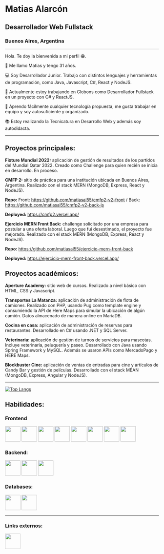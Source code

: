 # Matias Alarcón

## Desarrollador Web Fullstack

### Buenos Aires, Argentina

<hr>

Hola. Te doy la bienvenida a mi perfil 😁.

🙋 Me llamo Matias y tengo 31 años.

💻 Soy Desarrollador Junior. Trabajo con distintos lenguajes y herramientas de programación, como Java, Javascript, C#, React y NodeJS.

🔨 Actualmente estoy trabajando en Globons como Desarrollador Fullstack en un proyecto con C# y ReactJS.

💪 Aprendo fácilmente cualquier tecnología propuesta, me gusta trabajar en equipo y soy autosuficiente y organizado.

📚 Estoy realizando la Tecnicatura en Desarrollo Web y además soy autodidacta.

<hr>

## Proyectos principales:

**Fixture Mundial 2022:** aplicación de gestión de resultados de los partidos del Mundial Qatar 2022. Creado como Challenge para quien recién se inicia en desarrollo. En proceso.

**CMFP 2:** sitio de práctica para una institución ubicada en Buenos Aires, Argentina. Realizado con el stack MERN (MongoDB, Express, React y NodeJS).

**Repo:** Front: https://github.com/matiasal55/cmfp2-v2-front / Back: https://github.com/matiasal55/cmfp2-v2-back-js

**Deployed:** https://cmfp2.vercel.app/

**Ejercicio MERN Front Back:** challenge solicitado por una empresa para postular a una oferta laboral. Luego que fui desestimado, el proyecto fue mejorado. Realizado con el stack MERN (MongoDB, Express, React y NodeJS).

**Repo:** https://github.com/matiasal55/ejercicio-mern-front-back

**Deployed:** https://ejercicio-mern-front-back.vercel.app/
    
## Proyectos académicos:

**Aperture Academy:** sitio web de cursos. Realizado a nivel básico con HTML, CSS y Javascript.

**Transportes La Matanza:** aplicación de administración de flota de camiones. Realizado con PHP, usando Pug como template engine y consumiendo la API de Here Maps para simular la ubicación de algún camión. Datos almacenado de manera online en MariaDB.

**Cocina en casa:** aplicación de administración de reservas para restaurantes. Desarrollado en C# usando .NET y SQL Server.

**Veterinaria:** aplicación de gestión de turnos de servicios para mascotas. Incluye veterinaria, peluquería y paseo. Desarrollado con Java usando Spring Framework y MySQL. Además se usaron APIs como MercadoPago y HERE Maps.

**Blockbuster Cine:** aplicación de ventas de entradas para cine y artículos de Candy Bar y gestión de películas. Desarrollado con el stack MEAN (MongoDB, Express, Angular y NodeJS).

<hr>

[![Top Langs](https://github-readme-stats.vercel.app/api/top-langs/?username=matiasal55&layout=compact)](https://github.com/anuraghazra/github-readme-stats)

## Habilidades:

### Frontend

<div>
    <img src="https://cdn.jsdelivr.net/gh/devicons/devicon/icons/react/react-original.svg" width="50" />
    <img src="https://cdn.jsdelivr.net/gh/devicons/devicon/icons/javascript/javascript-plain.svg" width="50" />
    <img src="https://cdn.jsdelivr.net/gh/devicons/devicon/icons/babel/babel-original.svg" width="50" />
    <img src="https://cdn.jsdelivr.net/gh/devicons/devicon/icons/html5/html5-plain-wordmark.svg" width="50" />
    <img src="https://cdn.jsdelivr.net/gh/devicons/devicon/icons/css3/css3-plain-wordmark.svg" width="50" />
    <img src="https://cdn.jsdelivr.net/gh/devicons/devicon/icons/sass/sass-original.svg" width="50" />
    <img src="https://cdn.jsdelivr.net/gh/devicons/devicon/icons/bootstrap/bootstrap-plain-wordmark.svg" width="50" />
    <img src="https://cdn.jsdelivr.net/gh/devicons/devicon/icons/materialui/materialui-plain.svg" width="50" />

</div>

### Backend:

  <div>    
        <img src="https://cdn.jsdelivr.net/gh/devicons/devicon/icons/nodejs/nodejs-plain.svg" width="50" />
        <img src="https://cdn.jsdelivr.net/gh/devicons/devicon/icons/java/java-original.svg" width="50" />
        <img src="https://cdn.jsdelivr.net/gh/devicons/devicon/icons/csharp/csharp-plain.svg" width="50" />
  </div>

### Databases:

  <div>
    <img src="https://cdn.jsdelivr.net/gh/devicons/devicon/icons/mysql/mysql-plain-wordmark.svg" width="50" />
    <img src="https://cdn.jsdelivr.net/gh/devicons/devicon/icons/mongodb/mongodb-plain-wordmark.svg" width="50" />
  </div>

<hr>

### Links externos:

<div>
  <a href="https://www.linkedin.com/in/matiasalarcon/">
<img src="https://cdn.jsdelivr.net/gh/devicons/devicon/icons/linkedin/linkedin-original.svg" width="50" />
    </a>
</div>
